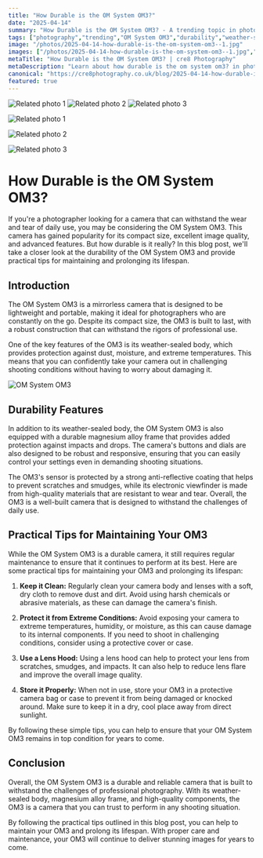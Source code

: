```yaml
---
title: "How Durable is the OM System OM3?"
date: "2025-04-14"
summary: "How Durable is the OM System OM3? - A trending topic in photography."
tags: ["photography","trending","OM System OM3","durability","weather-sealed body","magnesium alloy frame","maintenance","camera","professional use","practical tips","mirrorless camera"]
image: "/photos/2025-04-14-how-durable-is-the-om-system-om3--1.jpg"
images: ["/photos/2025-04-14-how-durable-is-the-om-system-om3--1.jpg","/photos/2025-04-14-how-durable-is-the-om-system-om3--2.jpg","/photos/2025-04-14-how-durable-is-the-om-system-om3--3.jpg"]
metaTitle: "How Durable is the OM System OM3? | cre8 Photography"
metaDescription: "Learn about how durable is the om system om3? in photography with practical tips and insights."
canonical: "https://cre8photography.co.uk/blog/2025-04-14-how-durable-is-the-om-system-om3-"
featured: true
---
```


<!-- Gallery as HTML -->

<div class="grid grid-cols-1 sm:grid-cols-2 md:grid-cols-3 gap-4">
  <img src="/photos/2025-04-14-how-durable-is-the-om-system-om3--1.jpg" alt="Related photo 1" class="w-full rounded-lg" />
<img src="/photos/2025-04-14-how-durable-is-the-om-system-om3--2.jpg" alt="Related photo 2" class="w-full rounded-lg" />
<img src="/photos/2025-04-14-how-durable-is-the-om-system-om3--3.jpg" alt="Related photo 3" class="w-full rounded-lg" />
</div>


<!-- Gallery as Markdown -->
![Related photo 1](/photos/2025-04-14-how-durable-is-the-om-system-om3--1.jpg)


![Related photo 2](/photos/2025-04-14-how-durable-is-the-om-system-om3--2.jpg)


![Related photo 3](/photos/2025-04-14-how-durable-is-the-om-system-om3--3.jpg)



# How Durable is the OM System OM3?

If you're a photographer looking for a camera that can withstand the wear and tear of daily use, you may be considering the OM System OM3. This camera has gained popularity for its compact size, excellent image quality, and advanced features. But how durable is it really? In this blog post, we'll take a closer look at the durability of the OM System OM3 and provide practical tips for maintaining and prolonging its lifespan.

## Introduction

The OM System OM3 is a mirrorless camera that is designed to be lightweight and portable, making it ideal for photographers who are constantly on the go. Despite its compact size, the OM3 is built to last, with a robust construction that can withstand the rigors of professional use. 

One of the key features of the OM3 is its weather-sealed body, which provides protection against dust, moisture, and extreme temperatures. This means that you can confidently take your camera out in challenging shooting conditions without having to worry about damaging it.

![OM System OM3](/path/to/image)

## Durability Features

In addition to its weather-sealed body, the OM System OM3 is also equipped with a durable magnesium alloy frame that provides added protection against impacts and drops. The camera's buttons and dials are also designed to be robust and responsive, ensuring that you can easily control your settings even in demanding shooting situations.

The OM3's sensor is protected by a strong anti-reflective coating that helps to prevent scratches and smudges, while its electronic viewfinder is made from high-quality materials that are resistant to wear and tear. Overall, the OM3 is a well-built camera that is designed to withstand the challenges of daily use.

## Practical Tips for Maintaining Your OM3

While the OM System OM3 is a durable camera, it still requires regular maintenance to ensure that it continues to perform at its best. Here are some practical tips for maintaining your OM3 and prolonging its lifespan:

1. **Keep it Clean:** Regularly clean your camera body and lenses with a soft, dry cloth to remove dust and dirt. Avoid using harsh chemicals or abrasive materials, as these can damage the camera's finish.

2. **Protect it from Extreme Conditions:** Avoid exposing your camera to extreme temperatures, humidity, or moisture, as this can cause damage to its internal components. If you need to shoot in challenging conditions, consider using a protective cover or case.

3. **Use a Lens Hood:** Using a lens hood can help to protect your lens from scratches, smudges, and impacts. It can also help to reduce lens flare and improve the overall image quality.

4. **Store it Properly:** When not in use, store your OM3 in a protective camera bag or case to prevent it from being damaged or knocked around. Make sure to keep it in a dry, cool place away from direct sunlight.

By following these simple tips, you can help to ensure that your OM System OM3 remains in top condition for years to come.

## Conclusion

Overall, the OM System OM3 is a durable and reliable camera that is built to withstand the challenges of professional photography. With its weather-sealed body, magnesium alloy frame, and high-quality components, the OM3 is a camera that you can trust to perform in any shooting situation.

By following the practical tips outlined in this blog post, you can help to maintain your OM3 and prolong its lifespan. With proper care and maintenance, your OM3 will continue to deliver stunning images for years to come.

